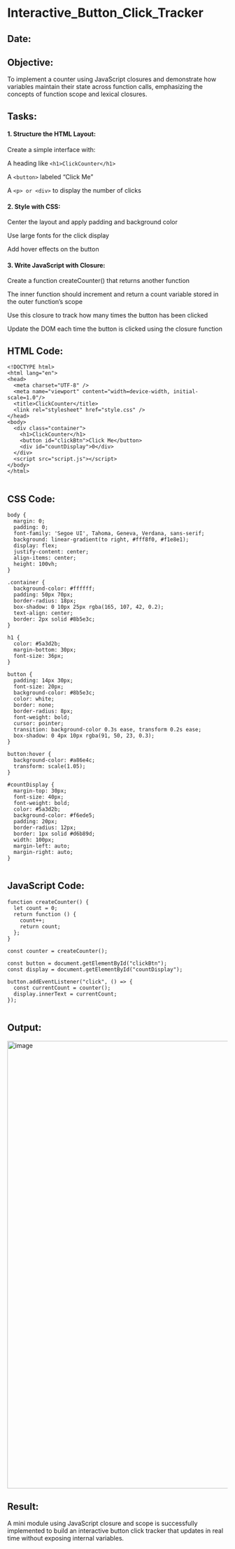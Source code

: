 # Interactive_Button_Click_Tracker
## Date:
## Objective:
To implement a counter using JavaScript closures and demonstrate how variables maintain their state across function calls, emphasizing the concepts of function scope and lexical closures.

## Tasks:

#### 1. Structure the HTML Layout:
Create a simple interface with:

A heading like ```<h1>ClickCounter</h1>```

A ```<button>``` labeled “Click Me”

A ```<p> or <div>``` to display the number of clicks

#### 2. Style with CSS:
Center the layout and apply padding and background color

Use large fonts for the click display

Add hover effects on the button

#### 3. Write JavaScript with Closure:
Create a function createCounter() that returns another function

The inner function should increment and return a count variable stored in the outer function’s scope

Use this closure to track how many times the button has been clicked

Update the DOM each time the button is clicked using the closure function
## HTML Code:
```
<!DOCTYPE html>
<html lang="en">
<head>
  <meta charset="UTF-8" />
  <meta name="viewport" content="width=device-width, initial-scale=1.0"/>
  <title>ClickCounter</title>
  <link rel="stylesheet" href="style.css" />
</head>
<body>
  <div class="container">
    <h1>ClickCounter</h1>
    <button id="clickBtn">Click Me</button>
    <div id="countDisplay">0</div>
  </div>
  <script src="script.js"></script>
</body>
</html>


```
## CSS Code:
```
body {
  margin: 0;
  padding: 0;
  font-family: 'Segoe UI', Tahoma, Geneva, Verdana, sans-serif;
  background: linear-gradient(to right, #fff8f0, #f1e8e1);
  display: flex;
  justify-content: center;
  align-items: center;
  height: 100vh;
}

.container {
  background-color: #ffffff;
  padding: 50px 70px;
  border-radius: 18px;
  box-shadow: 0 10px 25px rgba(165, 107, 42, 0.2);
  text-align: center;
  border: 2px solid #8b5e3c;
}

h1 {
  color: #5a3d2b;
  margin-bottom: 30px;
  font-size: 36px;
}

button {
  padding: 14px 30px;
  font-size: 20px;
  background-color: #8b5e3c;
  color: white;
  border: none;
  border-radius: 8px;
  font-weight: bold;
  cursor: pointer;
  transition: background-color 0.3s ease, transform 0.2s ease;
  box-shadow: 0 4px 10px rgba(91, 50, 23, 0.3);
}

button:hover {
  background-color: #a86e4c;
  transform: scale(1.05);
}

#countDisplay {
  margin-top: 30px;
  font-size: 40px;
  font-weight: bold;
  color: #5a3d2b;
  background-color: #f6ede5;
  padding: 20px;
  border-radius: 12px;
  border: 1px solid #d6b89d;
  width: 100px;
  margin-left: auto;
  margin-right: auto;
}


```
## JavaScript Code:
```
function createCounter() {
  let count = 0;
  return function () {
    count++;
    return count;
  };
}

const counter = createCounter();

const button = document.getElementById("clickBtn");
const display = document.getElementById("countDisplay");

button.addEventListener("click", () => {
  const currentCount = counter();
  display.innerText = currentCount;
});


```
## Output:

<img width="1913" height="1022" alt="image" src="https://github.com/user-attachments/assets/2af2d434-3b74-4775-804c-937e595f45ee" />

## Result:
A mini module using JavaScript closure and scope is successfully implemented to build an interactive button click tracker that updates in real time without exposing internal variables.
